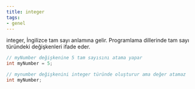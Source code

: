 ```yaml
---
title: integer
tags:
- genel
---
```


integer, İngilizce tam sayı anlamına gelir. Programlama dillerinde tam sayı türündeki değişkenleri ifade eder.

```Java
// myNumber değişkenine 5 tam sayısını atama yapar
int myNumber = 5;

// mynumber değişkenini integer türünde oluşturur ama değer atamaz
int myNumber;
```
